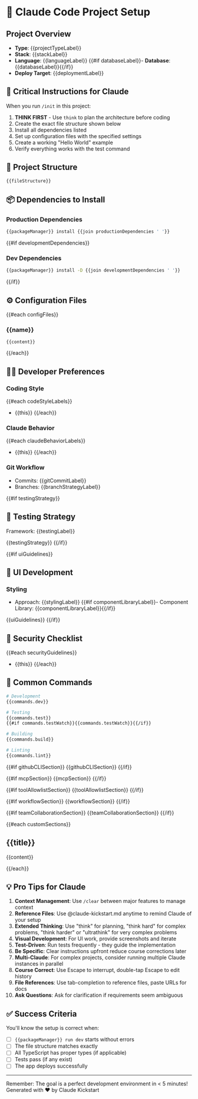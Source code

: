 # 🚀 Claude Code Project Setup

<!-- Generated by Claude Kickstart v{{version}} -->
<!-- Profile: {{profileName}} -->
<!-- Created: {{date}} -->

## Project Overview
- **Type**: {{projectTypeLabel}}
- **Stack**: {{stackLabel}}
- **Language**: {{languageLabel}}
{{#if databaseLabel}}- **Database**: {{databaseLabel}}{{/if}}
- **Deploy Target**: {{deploymentLabel}}

## 🎯 Critical Instructions for Claude

When you run `/init` in this project:

1. **THINK FIRST** - Use `think` to plan the architecture before coding
2. Create the exact file structure shown below
3. Install all dependencies listed
4. Set up configuration files with the specified settings
5. Create a working "Hello World" example
6. Verify everything works with the test command

## 📁 Project Structure
```
{{fileStructure}}
```

## 📦 Dependencies to Install

### Production Dependencies
```bash
{{packageManager}} install {{join productionDependencies ' '}}
```

{{#if developmentDependencies}}
### Dev Dependencies
```bash
{{packageManager}} install -D {{join developmentDependencies ' '}}
```
{{/if}}

## ⚙️ Configuration Files

{{#each configFiles}}
### {{name}}
```{{language}}
{{content}}
```

{{/each}}

## 🧑‍💻 Developer Preferences

### Coding Style
{{#each codeStyleLabels}}
- {{this}}
{{/each}}

### Claude Behavior
{{#each claudeBehaviorLabels}}
- {{this}}
{{/each}}

### Git Workflow
- Commits: {{gitCommitLabel}}
- Branches: {{branchStrategyLabel}}

{{#if testingStrategy}}
## 🧪 Testing Strategy

Framework: {{testingLabel}}

{{testingStrategy}}
{{/if}}

{{#if uiGuidelines}}
## 🎨 UI Development

### Styling
- Approach: {{stylingLabel}}
{{#if componentLibraryLabel}}- Component Library: {{componentLibraryLabel}}{{/if}}

{{uiGuidelines}}
{{/if}}

## 🔐 Security Checklist

{{#each securityGuidelines}}
- {{this}}
{{/each}}

## 📝 Common Commands

```bash
# Development
{{commands.dev}}

# Testing
{{commands.test}}
{{#if commands.testWatch}}{{commands.testWatch}}{{/if}}

# Building
{{commands.build}}

# Linting
{{commands.lint}}
```

{{#if githubCLISection}}
{{githubCLISection}}
{{/if}}

{{#if mcpSection}}
{{mcpSection}}
{{/if}}

{{#if toolAllowlistSection}}
{{toolAllowlistSection}}
{{/if}}

{{#if workflowSection}}
{{workflowSection}}
{{/if}}

{{#if teamCollaborationSection}}
{{teamCollaborationSection}}
{{/if}}

{{#each customSections}}
## {{title}}

{{content}}

{{/each}}

## 💡 Pro Tips for Claude

1. **Context Management**: Use `/clear` between major features to manage context
2. **Reference Files**: Use @claude-kickstart.md anytime to remind Claude of your setup
3. **Extended Thinking**: Use "think" for planning, "think hard" for complex problems, "think harder" or "ultrathink" for very complex problems
4. **Visual Development**: For UI work, provide screenshots and iterate
5. **Test-Driven**: Run tests frequently - they guide the implementation
6. **Be Specific**: Clear instructions upfront reduce course corrections later
7. **Multi-Claude**: For complex projects, consider running multiple Claude instances in parallel
8. **Course Correct**: Use Escape to interrupt, double-tap Escape to edit history
9. **File References**: Use tab-completion to reference files, paste URLs for docs
10. **Ask Questions**: Ask for clarification if requirements seem ambiguous

## ✅ Success Criteria

You'll know the setup is correct when:
- [ ] `{{packageManager}} run dev` starts without errors
- [ ] The file structure matches exactly
- [ ] All TypeScript has proper types (if applicable)
- [ ] Tests pass (if any exist)
- [ ] The app deploys successfully

---

Remember: The goal is a perfect development environment in < 5 minutes!
Generated with ❤️ by Claude Kickstart
